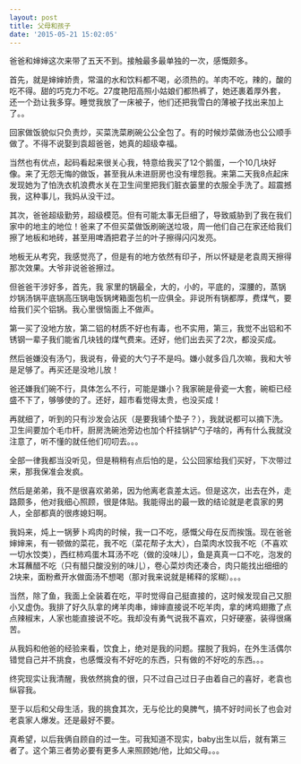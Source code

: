 ```yaml
---
layout: post
title: 父母和孩子
date: '2015-05-21 15:02:05'
---
```



爸爸和婶婶这次来带了五天不到。接触最多最单独的一次，感慨颇多。

首先，就是婶婶娇贵，常温的水和饮料都不喝，必须热的。羊肉不吃，辣的，酸的吃不得。甜的巧克力不吃。27度艳阳高照小姑娘们都热裤了，她还裹着厚外套，还一个劲让我多穿。睡觉我放了一床被子，他们还把我雪白的薄被子找出来加上了。。

回家做饭貌似只负责炒，买菜洗菜刷碗公公全包了。有的时候炒菜做汤也公公顺手做了。不得不说娶到袁超爸爸，她真的超级幸福。

当然也有优点，起码看起来很关心我，特意给我买了12个鹅蛋，一个10几块好像。来了无怨无悔的做饭，甚至我从未进厨房也没有埋怨我。来第二天我8点起床发现她为了怕洗衣机浪费水关在卫生间里把我们脏衣篓里的衣服全手洗了。超震撼我，这种事儿，我妈从没干过。

其次，爸爸超级勤劳，超级模范。但有可能太事无巨细了，导致威胁到了我在我们家中的地主的地位！爸来了不但买菜做饭刷碗送垃圾，周一他们自己在家还给我们擦了地板和地砖，甚至用啤酒把君子兰的叶子擦得闪闪发亮。

地板无从考究，我感觉亮了，但是有的地方依然有印子，所以怀疑是老袁周天擦得那次效果。大爷非说爸爸擦过。

但爸爸干涉好多，首先，我 家里的锅最全，大的，小的，平底的，深腰的，蒸锅炒锅汤锅平底锅高压锅电饭锅烤箱面包机一应俱全。非说所有锅都厚，费煤气，要给我们买个铝锅。我心里很恼面上不做声。

第一买了没地方放，第二铝的材质不好也有毒，也不实用，第三，我觉不出铝和不锈钢一辈子我们能省几块钱的煤气费来。还好，他们出去买了2次，都没买成。

然后爸嫌没有汤勺，我说有，骨瓷的大勺子不是吗。嫌小就多舀几次嘛，我和大爷是足够了。再买还是没地儿放！

爸还嫌我们碗不行，具体怎么不行，可能是嫌小？我家碗是骨瓷一大套，碗柜已经盛不下了，够够使的了。还好，超市看觉得太贵，也没买成！

再就细了，听到的只有沙发会沾灰（是要我铺个垫子？），我就说都可以摘下洗。卫生间要加个毛巾杆，厨房洗碗池旁边也加个杆挂锅铲勺子啥的，再有什么我就没注意了，听不懂的就任他们叨叨去。。。

全部一律我都当没听见，但是稍稍有点后怕的是，公公回家给我们买好，下次带过来，那我保准会发疯。

然后是弟弟，我不是很喜欢弟弟，因为他离老袁差太远。但是这次，出去在外，走路颇多，他对我细心照顾，很是体贴。我能得出的最一致的结论就是老袁家的男人，全部都真的很疼媳妇啊。

我妈来，炖上一锅萝卜鸡肉的时候，我一口不吃，感慨父母在反而挨饿。现在爸爸婶婶来，有一顿做的菜花，我不吃（菜花帮子太大），白菜肉水饺我不吃（不喜欢一切水饺类），西红柿鸡蛋木耳汤不吃（做的没味儿），鱼是真真一口不吃，泡发的木耳蘸醋不吃（只有醋只酸没别的味儿），卷心菜炒肉还凑合，肉只能找出细细的2块来，面粉煮开水做面汤不想喝（那对我来说就是稀释的浆糊）。。。

当然，除了鱼，我面上全装着在吃，平时觉得自己挺直接的，这时候发现自己又胆小又虚伪。我排了好久队拿的烤羊肉串，婶婶直接说不吃羊肉，拿的烤鸡翅撒了点点辣椒末，人家也能直接说不吃。我却没有勇气说我不喜欢，只好硬塞，装得很痛苦。

从我妈和他爸的经验来看，饮食上，绝对是我的问题。摆脱了我妈，在外生活偶尔错觉自己并不挑食，也感慨没有不好吃的东西，只有做的不好吃的东西。。。

终究现实让我清醒，我依然挑食的很，只不过自己过日子由着自己的喜好，老袁也纵容我。

至于以后和父母生活，我的挑食其次，无与伦比的臭脾气，搞不好时间长了也会对老袁家人爆发。还是最好不要。

真希望，以后我俩自顾自的过一生。可我知道不现实，baby出生以后，就有第三者了。这个第三者势必要有更多人来照顾她/他，比如父母。。。


